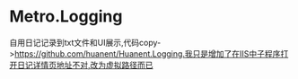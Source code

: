 # Metro.Logging
自用日记记录到txt文件和UI展示,代码copy->https://github.com/huanent/Huanent.Logging.我只是增加了在IIS中子程序打开日记详情页地址不对,改为虚拟路径而已
